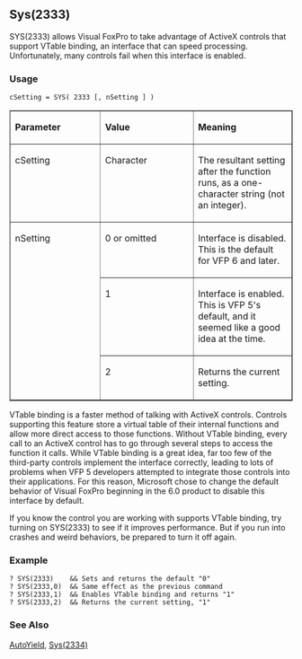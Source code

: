 ## Sys(2333)

SYS(2333) allows Visual FoxPro to take advantage of ActiveX controls that support VTable binding, an interface that can speed processing. Unfortunately, many controls fail when this interface is enabled.

### Usage

```foxpro
cSetting = SYS( 2333 [, nSetting ] )
```
<table border cellspacing=0 cellpadding=0 width=100%>
<tr>
  <td width=32% valign=top>
  <p><b>Parameter</b></p>
  </td>
  <td width=23% valign=top>
  <p><b>Value</b></p>
  </td>
  <td width=45% valign=top>
  <p><b>Meaning</b></p>
  </td>
 </tr>
<tr>
  <td width=32% valign=top>
  <p>cSetting</p>
  </td>
  <td width=23% valign=top>
  <p>Character</p>
  </td>
  <td width=45% valign=top>
  <p>The resultant setting after the function runs, as a one-character string (not an integer).</p>
  </td>
 </tr>
<tr>
  <td width=32% rowspan=3 valign=top>
  <p>nSetting</p>
  </td>
  <td width=23% valign=top>
  <p>0 or omitted </p>
  </td>
  <td width=45% valign=top>
  <p>Interface is disabled. This is the default for VFP 6 and later.</p>
  </td>
 </tr>
<tr>
  <td width=33% valign=top>
  <p>1</p>
  </td>
  <td width=67% valign=top>
  <p>Interface is enabled. This is VFP 5's default, and it seemed like a good idea at the time.</p>
  </td>
 </tr>
<tr>
  <td width=33% valign=top>
  <p>2</p>
  </td>
  <td width=67% valign=top>
  <p>Returns the current setting.</p>
  </td>
 </tr>
</table>

VTable binding is a faster method of talking with ActiveX controls. Controls supporting this feature store a virtual table of their internal functions and allow more direct access to those functions. Without VTable binding, every call to an ActiveX control has to go through several steps to access the function it calls. While VTable binding is a great idea, far too few of the third-party controls implement the interface correctly, leading to lots of problems when VFP 5 developers attempted to integrate those controls into their applications. For this reason, Microsoft chose to change the default behavior of Visual FoxPro beginning in the 6.0 product to disable this interface by default.

If you know the control you are working with supports VTable binding, try turning on SYS(2333) to see if it improves performance. But if you run into crashes and weird behaviors, be prepared to turn it off again.

### Example

```foxpro
? SYS(2333)    && Sets and returns the default "0"
? SYS(2333,0)  && Same effect as the previous command
? SYS(2333,1)  && Enables VTable binding and returns "1"
? SYS(2333,2)  && Returns the current setting, "1"
```
### See Also

[AutoYield](s4g684.md), [Sys(2334)](s4g711.md)